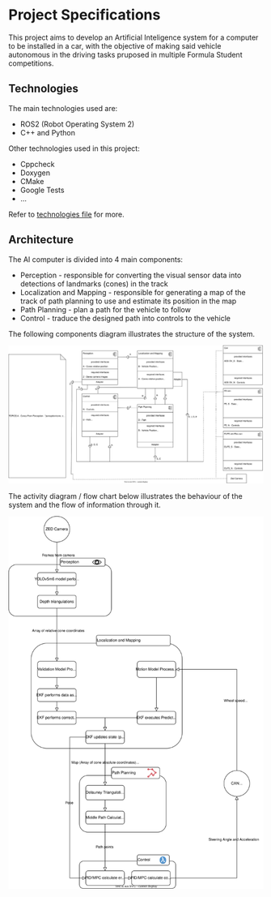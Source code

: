 # Project Specifications

This project aims to develop an Artificial Inteligence system for a computer to be installed in a car, with the objective of making said vehicle autonomous in the driving tasks pruposed in multiple Formula Student competitions.

## Technologies

The main technologies used are:
- ROS2 (Robot Operating System 2)
- C++ and Python

Other technologies used in this project:
- Cppcheck
- Doxygen
- CMake
- Google Tests
- ...

Refer to [technologies file](./technologies.md) for more.

## Architecture

The AI computer is divided into 4 main components:
- Perception - responsible for converting the visual sensor data into detections of landmarks (cones) in the track
- Localization and Mapping - responsible for generating a map of the track of path planning to use and estimate its position in the map
- Path Planning - plan a path for the vehicle to follow
- Control - traduce the designed path into controls to the vehicle

The following components diagram illustrates the structure of the system.

![Components Diagram](./assets/architecure.drawio.svg)

The activity diagram / flow chart below illustrates the behaviour of the system and the flow of information through it.

![Activity Diagram](./assets/system-flow-chart.drawio.svg)